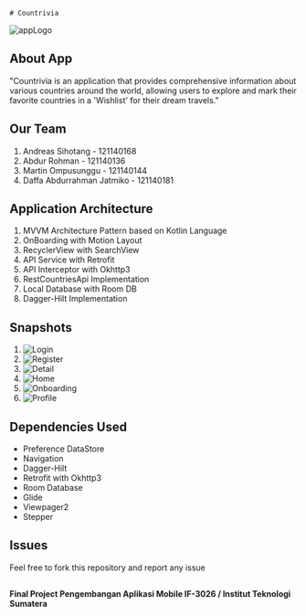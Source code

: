     # Countrivia

![appLogo](app/src/main/res/drawable/countrivia.png)

## About App
"Countrivia is an application that provides comprehensive information about various countries around the world, allowing users to explore and mark their favorite countries in a 'Wishlist' for their dream travels."	

## Our Team
1. Andreas Sihotang - 121140168
2. Abdur Rohman - 121140136
3. Martin Ompusunggu - 121140144
4. Daffa Abdurrahman Jatmiko - 121140181

## Application Architecture
1. MVVM Architecture Pattern based on Kotlin Language
2. OnBoarding with Motion Layout
3. RecyclerView with SearchView
4. API Service with Retrofit
5. API Interceptor with Okhttp3
6. RestCountriesApi Implementation
7. Local Database with Room DB
8. Dagger-Hilt Implementation

## Snapshots
1. ![Login](snapshot/login-pam.jpeg)
2. ![Register](snapshot/register-pam.jpeg)
3. ![Detail](snapshot/detail-pam.jpeg)
4. ![Home](snapshot/home-pam.jpeg)
5. ![Onboarding](snapshot/onboarding-pam.jpeg)
6. ![Profile](snapshot/profile-pam.jpeg)

## Dependencies Used
- Preference DataStore
- Navigation
- Dagger-Hilt
- Retrofit with Okhttp3
- Room Database
- Glide
- Viewpager2
- Stepper

## Issues
Feel free to fork this repository and report any issue

##
**Final Project Pengembangan Aplikasi Mobile IF-3026 / Institut Teknologi Sumatera**
